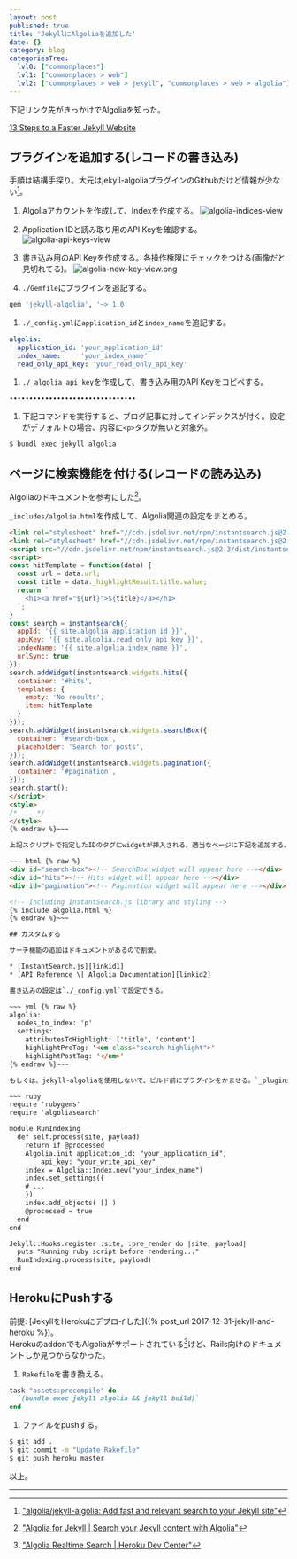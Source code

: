 ```yaml
---
layout: post
published: true
title: 'JekyllにAlgoliaを追加した'
date: {}
category: blog
categoriesTree:
  lvl0: ["commonplaces"]
  lvl1: ["commonplaces > web"]
  lvl2: ["commonplaces > web > jekyll", "commonplaces > web > algolia"]
---
```


下記リンク先がきっかけでAlgoliaを知った。

[13 Steps to a Faster Jekyll Website][linkid3]

## プラグインを追加する(レコードの書き込み)

手順は結構手探り。大元はjekyll-algoliaプラグインのGithubだけど情報が少ない[^1]。

1. Algoliaアカウントを作成して、Indexを作成する。
![algolia-indices-view](/assets/img/algolia-indices-view.png)

1. Application IDと読み取り用のAPI Keyを確認する。
![algolia-api-keys-view](/assets/img/algolia-api-keys-view.png)

1. 書き込み用のAPI Keyを作成する。各操作権限にチェックをつける(画像だと見切れてる)。
![algolia-new-key-view.png](/assets/img/algolia-new-key-view.png)

1. `./Gemfile`にプラグインを追記する。
~~~ sh
gem 'jekyll-algolia', '~> 1.0'
~~~ 

1. `./_config.yml`に`application_id`と`index_name`を追記する。
~~~ yml
algolia:
  application_id: 'your_application_id'
  index_name:     'your_index_name'
  read_only_api_key: 'your_read_only_api_key'
~~~ 

1. `./_algolia_api_key`を作成して、書き込み用のAPI Keyをコピペする。
~~~ 
••••••••••••••••••••••••••••••••
~~~ 

1. 下記コマンドを実行すると、ブログ記事に対してインデックスが付く。設定がデフォルトの場合、内容に`<p>`タグが無いと対象外。
~~~ 
$ bundl exec jekyll algolia
~~~ 

## ページに検索機能を付ける(レコードの読み込み)

Algoliaのドキュメントを参考にした[^2]。

`_includes/algolia.html`を作成して、Algolia関連の設定をまとめる。

~~~ html {% raw %}
<link rel="stylesheet" href="//cdn.jsdelivr.net/npm/instantsearch.js@2.3/dist/instantsearch.min.css">
<link rel="stylesheet" href="//cdn.jsdelivr.net/npm/instantsearch.js@2.3/dist/instantsearch-theme-algolia.min.css">
<script src="//cdn.jsdelivr.net/npm/instantsearch.js@2.3/dist/instantsearch.min.js"></script>
<script>
const hitTemplate = function(data) {
  const url = data.url;
  const title = data._highlightResult.title.value;
  return `
    <h1><a href="${url}">${title}</a></h1>
  `;
}
const search = instantsearch({
  appId: '{{ site.algolia.application_id }}',
  apiKey: '{{ site.algolia.read_only_api_key }}',
  indexName: '{{ site.algolia.index_name }}',
  urlSync: true
});
search.addWidget(instantsearch.widgets.hits({
  container: '#hits',
  templates: {
    empty: 'No results',
    item: hitTemplate
  }
}));
search.addWidget(instantsearch.widgets.searchBox({
  container: '#search-box',
  placeholder: 'Search for posts',
}));
search.addWidget(instantsearch.widgets.pagination({
  container: '#pagination',
}));
search.start();
</script>
<style>
/* ... */
</style>
{% endraw %}~~~ 

上記スクリプトで指定したIDのタグにwidgetが挿入される。適当なページに下記を追加する。

~~~ html {% raw %}
<div id="search-box"><!-- SearchBox widget will appear here --></div>
<div id="hits"><!-- Hits widget will appear here --></div>
<div id="pagination"><!-- Pagination widget will appear here --></div>

<!-- Including InstantSearch.js library and styling -->
{% include algolia.html %}
{% endraw %}~~~

## カスタムする

サーチ機能の追加はドキュメントがあるので割愛。

* [InstantSearch.js][linkid1]
* [API Reference \| Algolia Documentation][linkid2]

書き込みの設定は`./_config.yml`で設定できる。

~~~ yml {% raw %}
algolia:
  nodes_to_index: 'p'
  settings:
    attributesToHighlight: ['title', 'content']
    highlightPreTag: '<em class="search-highlight">'
    highlightPostTag: '</em>'
{% endraw %}~~~ 

もしくは、jekyll-algoliaを使用しないで、ビルド前にプラグインをかませる。`_plugins/algolia.rb`を作成する。ただ、jekyll-algoliaがしてくれていた部分を考えないといけないから、いろいろめんどくさくなる。レコードの同期とか。

~~~ ruby
require 'rubygems'
require 'algoliasearch'

module RunIndexing
  def self.process(site, payload)
    return if @processed
    Algolia.init application_id: "your_application_id",
        api_key: "your_write_api_key"
    index = Algolia::Index.new("your_index_name")
    index.set_settings({
    # ... 
    })
    index.add_objects( [] )
    @processed = true
  end
end

Jekyll::Hooks.register :site, :pre_render do |site, payload|
  puts "Running ruby script before rendering..."
  RunIndexing.process(site, payload)
end
~~~

## HerokuにPushする

前提: [JekyllをHerokuにデプロイした]({% post_url 2017-12-31-jekyll-and-heroku %})。  
HerokuのaddonでもAlgoliaがサポートされている[^3]けど、Rails向けのドキュメントしか見つからなかった。

1. `Rakefile`を書き換える。
~~~ ruby
task "assets:precompile" do
  `(bundle exec jekyll algolia && jekyll build)`
end
~~~

1. ファイルをpushする。
~~~ sh
$ git add .
$ git commit -m "Update Rakefile"
$ git push heroku master
~~~ 

以上。

--- 
[^1]: ["algolia/jekyll-algolia: Add fast and relevant search to your Jekyll site"](https://github.com/algolia/jekyll-algolia)
[^2]: ["Algolia for Jekyll \| Search your Jekyll content with Algolia"](https://community.algolia.com/jekyll-algolia/blog.html)
[^3]: ["Algolia Realtime Search \| Heroku Dev Center"](https://devcenter.heroku.com/articles/algoliasearch)

[linkid1]:https://community.algolia.com/instantsearch.js/ 
[linkid2]:https://www.algolia.com/doc/api-reference/
[linkid3]:https://wiredcraft.com/blog/make-jekyll-fast/#step-8-use-something-like-algolia